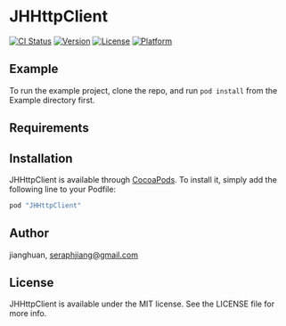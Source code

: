 # JHHttpClient

[![CI Status](http://img.shields.io/travis/jianghuan/JHHttpClient.svg?style=flat)](https://travis-ci.org/jianghuan/JHHttpClient)
[![Version](https://img.shields.io/cocoapods/v/JHHttpClient.svg?style=flat)](http://cocoapods.org/pods/JHHttpClient)
[![License](https://img.shields.io/cocoapods/l/JHHttpClient.svg?style=flat)](http://cocoapods.org/pods/JHHttpClient)
[![Platform](https://img.shields.io/cocoapods/p/JHHttpClient.svg?style=flat)](http://cocoapods.org/pods/JHHttpClient)

## Example

To run the example project, clone the repo, and run `pod install` from the Example directory first.

## Requirements

## Installation

JHHttpClient is available through [CocoaPods](http://cocoapods.org). To install
it, simply add the following line to your Podfile:

```ruby
pod "JHHttpClient"
```

## Author

jianghuan, seraphjiang@gmail.com

## License

JHHttpClient is available under the MIT license. See the LICENSE file for more info.
